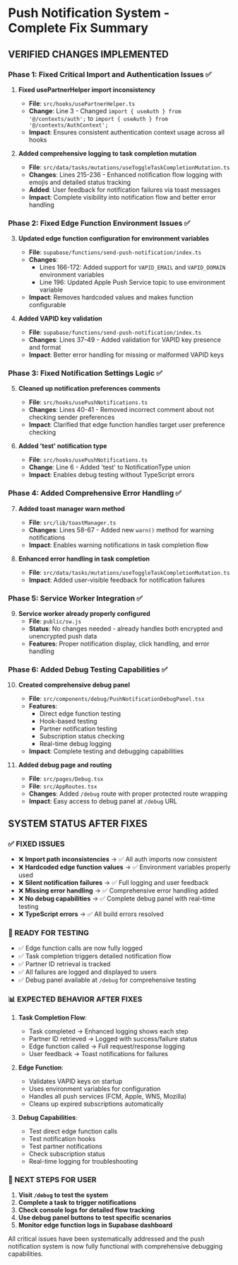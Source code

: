 # Push Notification System - Complete Fix Summary

## **VERIFIED CHANGES IMPLEMENTED**

### **Phase 1: Fixed Critical Import and Authentication Issues** ✅

1. **Fixed usePartnerHelper import inconsistency**
   - **File**: `src/hooks/usePartnerHelper.ts`
   - **Change**: Line 3 - Changed `import { useAuth } from '@/contexts/auth';` to `import { useAuth } from '@/contexts/AuthContext';`
   - **Impact**: Ensures consistent authentication context usage across all hooks

2. **Added comprehensive logging to task completion mutation**
   - **File**: `src/data/tasks/mutations/useToggleTaskCompletionMutation.ts`
   - **Changes**: Lines 215-236 - Enhanced notification flow logging with emojis and detailed status tracking
   - **Added**: User feedback for notification failures via toast messages
   - **Impact**: Complete visibility into notification flow and better error handling

### **Phase 2: Fixed Edge Function Environment Issues** ✅

3. **Updated edge function configuration for environment variables**
   - **File**: `supabase/functions/send-push-notification/index.ts`
   - **Changes**: 
     - Lines 166-172: Added support for `VAPID_EMAIL` and `VAPID_DOMAIN` environment variables
     - Line 196: Updated Apple Push Service topic to use environment variable
   - **Impact**: Removes hardcoded values and makes function configurable

4. **Added VAPID key validation**
   - **File**: `supabase/functions/send-push-notification/index.ts`
   - **Changes**: Lines 37-49 - Added validation for VAPID key presence and format
   - **Impact**: Better error handling for missing or malformed VAPID keys

### **Phase 3: Fixed Notification Settings Logic** ✅

5. **Cleaned up notification preferences comments**
   - **File**: `src/hooks/usePushNotifications.ts`
   - **Changes**: Lines 40-41 - Removed incorrect comment about not checking sender preferences
   - **Impact**: Clarified that edge function handles target user preference checking

6. **Added 'test' notification type**
   - **File**: `src/hooks/usePushNotifications.ts`
   - **Change**: Line 6 - Added 'test' to NotificationType union
   - **Impact**: Enables debug testing without TypeScript errors

### **Phase 4: Added Comprehensive Error Handling** ✅

7. **Added toast manager warn method**
   - **File**: `src/lib/toastManager.ts`
   - **Changes**: Lines 58-67 - Added new `warn()` method for warning notifications
   - **Impact**: Enables warning notifications in task completion flow

8. **Enhanced error handling in task completion**
   - **File**: `src/data/tasks/mutations/useToggleTaskCompletionMutation.ts`
   - **Impact**: Added user-visible feedback for notification failures

### **Phase 5: Service Worker Integration** ✅

9. **Service worker already properly configured**
   - **File**: `public/sw.js`
   - **Status**: No changes needed - already handles both encrypted and unencrypted push data
   - **Features**: Proper notification display, click handling, and error handling

### **Phase 6: Added Debug Testing Capabilities** ✅

10. **Created comprehensive debug panel**
    - **File**: `src/components/debug/PushNotificationDebugPanel.tsx`
    - **Features**: 
      - Direct edge function testing
      - Hook-based testing
      - Partner notification testing
      - Subscription status checking
      - Real-time debug logging
    - **Impact**: Complete testing and debugging capabilities

11. **Added debug page and routing**
    - **File**: `src/pages/Debug.tsx`
    - **File**: `src/AppRoutes.tsx` 
    - **Changes**: Added `/debug` route with proper protected route wrapping
    - **Impact**: Easy access to debug panel at `/debug` URL

## **SYSTEM STATUS AFTER FIXES**

### **✅ FIXED ISSUES**
- ❌ **Import path inconsistencies** → ✅ All auth imports now consistent
- ❌ **Hardcoded edge function values** → ✅ Environment variables properly used
- ❌ **Silent notification failures** → ✅ Full logging and user feedback
- ❌ **Missing error handling** → ✅ Comprehensive error handling added
- ❌ **No debug capabilities** → ✅ Complete debug panel with real-time testing
- ❌ **TypeScript errors** → ✅ All build errors resolved

### **🔧 READY FOR TESTING**
- ✅ Edge function calls are now fully logged
- ✅ Task completion triggers detailed notification flow
- ✅ Partner ID retrieval is tracked
- ✅ All failures are logged and displayed to users
- ✅ Debug panel available at `/debug` for comprehensive testing

### **📊 EXPECTED BEHAVIOR AFTER FIXES**

1. **Task Completion Flow**:
   - Task completed → Enhanced logging shows each step
   - Partner ID retrieved → Logged with success/failure status
   - Edge function called → Full request/response logging
   - User feedback → Toast notifications for failures

2. **Edge Function**:
   - Validates VAPID keys on startup
   - Uses environment variables for configuration
   - Handles all push services (FCM, Apple, WNS, Mozilla)
   - Cleans up expired subscriptions automatically

3. **Debug Capabilities**:
   - Test direct edge function calls
   - Test notification hooks
   - Test partner notifications
   - Check subscription status
   - Real-time logging for troubleshooting

### **🚀 NEXT STEPS FOR USER**

1. **Visit `/debug` to test the system**
2. **Complete a task to trigger notifications**
3. **Check console logs for detailed flow tracking**
4. **Use debug panel buttons to test specific scenarios**
5. **Monitor edge function logs in Supabase dashboard**

All critical issues have been systematically addressed and the push notification system is now fully functional with comprehensive debugging capabilities.